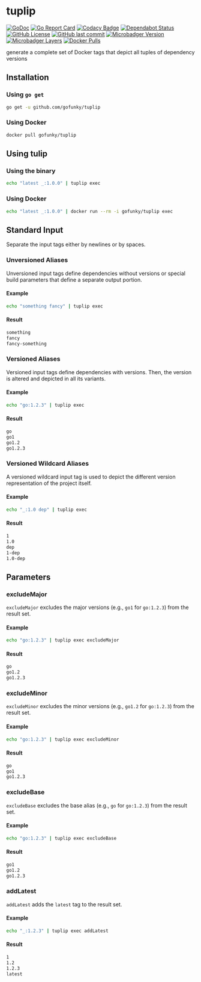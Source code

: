 # tuplip

[![GoDoc](https://godoc.org/github.com/gofunky/tuplip?status.svg)](https://godoc.org/github.com/gofunky/tuplip)
[![Go Report Card](https://goreportcard.com/badge/github.com/gofunky/tuplip)](https://goreportcard.com/report/github.com/gofunky/tuplip)
[![Codacy Badge](https://api.codacy.com/project/badge/Grade/b2ba6ca3e18c48c799ebdfa3962b9e81)](https://www.codacy.com/app/gofunky/tuplip?utm_source=github.com&amp;utm_medium=referral&amp;utm_content=gofunky/tuplip&amp;utm_campaign=Badge_Grade)
[![Dependabot Status](https://api.dependabot.com/badges/status?host=github&repo=gofunky/tuplip)](https://dependabot.com)
[![GitHub License](https://img.shields.io/github/license/gofunky/tuplip.svg)](https://github.com/gofunky/tuplip/blob/master/LICENSE)
[![GitHub last commit](https://img.shields.io/github/last-commit/gofunky/tuplip.svg)](https://github.com/gofunky/tuplip/commits/master)
[![Microbadger Version](https://images.microbadger.com/badges/version/gofunky/tuplip.svg)](https://microbadger.com/images/gofunky/tuplip "Docker Version")
[![Microbadger Layers](https://images.microbadger.com/badges/image/gofunky/tuplip.svg)](https://microbadger.com/images/gofunky/tuplip "Docker Layers")
[![Docker Pulls](https://img.shields.io/docker/pulls/gofunky/tuplip.svg)](https://hub.docker.com/r/gofunky/tuplip)

generate a complete set of Docker tags that depict all tuples of dependency versions

## Installation

### Using `go get`

```bash
go get -u github.com/gofunky/tuplip
```

### Using Docker

```bash
docker pull gofunky/tuplip
```

## Using tulip

### Using the binary

```bash
echo "latest _:1.0.0" | tuplip exec
```

### Using Docker

```bash
echo "latest _:1.0.0" | docker run --rm -i gofunky/tuplip exec
```

## Standard Input

Separate the input tags either by newlines or by spaces.

### Unversioned Aliases

Unversioned input tags define dependencies without versions or special build parameters that define a separate output portion.

#### Example

```bash
echo "something fancy" | tuplip exec
```

#### Result

```bash
something
fancy
fancy-something
```

### Versioned Aliases

Versioned input tags define dependencies with versions.
Then, the version is altered and depicted in all its variants.

#### Example

```bash
echo "go:1.2.3" | tuplip exec
```

#### Result

```bash
go
go1
go1.2
go1.2.3
```

### Versioned Wildcard Aliases

A versioned wildcard input tag is used to depict the different version representation of the project itself.

#### Example

```bash
echo "_:1.0 dep" | tuplip exec
```

#### Result

```bash
1
1.0
dep
1-dep
1.0-dep
```

## Parameters

### excludeMajor

`excludeMajor` excludes the major versions (e.g., `go1` for `go:1.2.3`) from the result set.

#### Example

```bash
echo "go:1.2.3" | tuplip exec excludeMajor
```

#### Result

```bash
go
go1.2
go1.2.3
```

### excludeMinor

`excludeMinor` excludes the minor versions (e.g., `go1.2` for `go:1.2.3`) from the result set.

#### Example

```bash
echo "go:1.2.3" | tuplip exec excludeMinor
```

#### Result

```bash
go
go1
go1.2.3
```

### excludeBase

`excludeBase` excludes the base alias (e.g., `go` for `go:1.2.3`) from the result set.

#### Example

```bash
echo "go:1.2.3" | tuplip exec excludeBase
```

#### Result

```bash
go1
go1.2
go1.2.3
```

### addLatest

`addLatest` adds the `latest` tag to the result set.

#### Example

```bash
echo "_:1.2.3" | tuplip exec addLatest
```

#### Result

```bash
1
1.2
1.2.3
latest
```
